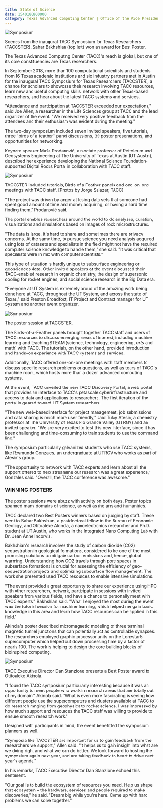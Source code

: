 ```yaml
--- 
title: State of Science
date: 1540180800000
category: Texas Advanced Computing Center | Office of the Vice President for Research
---
```


![Symposium](http://research.utexas.edu/showcase/assets/js/fileman/Uploads/Symposium-1.jpeg)

Scenes from the inaugural TACC Symposium for Texas Researchers (TACCSTER). Sahar Bakhshian (top left) won an award for Best Poster.

The Texas Advanced Computing Center (TACC)'s reach is global, but one of its core constituencies are Texas researchers.

In September 2018, more than 100 computational scientists and students from 16 Texas academic institutions and six industry partners met in Austin for the inaugural TACC Symposium for Texas Researchers (TACCSTER), a chance for scholars to showcase their research involving TACC resources, learn new and useful computing skills, network with other Texas-based researchers, and hear about the latest TACC systems and services.

"Attendance and participation at TACCSTER exceeded our expectations," said Joe Allen, a researcher in the Life Sciences group at TACC and the lead organizer of the event. "We received very positive feedback from the attendees and their enthusiasm was evident during the meeting."

The two-day symposium included seven invited speakers, five tutorials, three "birds of a feather" panel discussions, 39 poster presentations, and opportunities for networking.

Keynote speaker Maša Prodanović, associate professor of Petroleum and Geosystems Engineering at The University of Texas at Austin (UT Austin), described her experience developing the National Science Foundation-supported Digital Rocks Portal in collaboration with TACC staff.

![Symposium](http://research.utexas.edu/showcase/assets/js/fileman/Uploads/Symposium-2.jpeg)

TACCSTER included tutorials, Birds of a Feather panels and one-on-one meetings with TACC staff. \[Photos by Jorge Salazar, TACC\]

"The project was driven by anger at losing data sets that someone had spent good amount of time and money acquiring, or having a hard time finding them," Prodanović said.

The portal enables researchers around the world to do analyses, curation, visualizations and simulations based on images of rock microstructures.

"The data is large, it's hard to share and sometimes there are privacy concerns. At the same time, to pursue science you need analysis acquired using lots of datasets and specialists in the field might not have the required computer science knowledge to handle them," she said. "It was critical that specialists were in mix with computer scientists."

This type of situation is hardly unique to subsurface engineering or geosciences data. Other invited speakers at the event discussed their TACC-enabled research in organic chemistry, the design of supersonic cooling for rocket engines, and social science research in the Big Data era.

"Everyone at UT System is extremely proud of the amazing work being done here at TACC, throughout the UT System, and across the state of Texas," said Preston Broadfoot, IT Project and Contract manager for UT System and another event organizer.

![Symposium](http://research.utexas.edu/showcase/assets/js/fileman/Uploads/Symposium-3.jpeg)

The poster session at TACCSTER.

The Birds-of-a-Feather panels brought together TACC staff and users of TACC resources to discuss emerging areas of interest, including machine learning and teaching STEAM (science, technology, engineering, _arts_ and math) with TACC. The tutorials, on the other hand, provided introduction and hands-on experience with TACC systems and services.

Additionally, TACC offered one-on-one meetings with staff members to discuss specific research problems or questions, as well as tours of TACC's machine room, which hosts more than a dozen advanced computing systems.

At the event, TACC unveiled the new TACC Discovery Portal, a web portal that provides an interface to TACC's petascale cyberinfrastructure and access to data and applications to researchers. The first iteration of the portal is geared toward UT System researchers.

"The new web-based interface for project management, job submissions and data sharing is much more user friendly," said Tulay Atesin, a chemistry professor at The University of Texas Rio Grande Valley (UTRGV) and an invited speaker. "We are very excited to test this new interface, since it has been challenging and time-consuming to train students to use the command line."

The symposium particularly galvanized students who use TACC systems, like Reymundo Gonzales, an undergraduate at UTRGV who works as part of Atesin's group.

"The opportunity to network with TACC experts and learn about all the support offered to help streamline our research was a great experience," Gonzales said. "Overall, the TACC conference was awesome."

### WINNING POSTERS

The poster sessions were abuzz with activity on both days. Poster topics spanned many domains of science, as well as the arts and humanities.

TACC declared two Best Posters winners based on judging by staff. These went to Sahar Bakhshian, a postdoctoral fellow in the Bureau of Economic Geology, and Otitoaleke Akinola, a nanoelectronics researcher and Ph.D. student at UT Austin, who works in the Integrated Nano Computing Lab with Dr. Jean Anne Incorvia.

Bakhshian's research involves the study of carbon dioxide (CO2) sequestration in geological formations, considered to be one of the most promising solutions to mitigate carbon emissions and, hence, global warming. Understanding how CO2 travels through pore spaces in subsurface formations is crucial for assessing the efficiency of geo-sequestration projects and optimizing subsurface flow management. The work she presented used TACC resources to enable intensive simulations.

"The event provided a great opportunity to share our experience using HPC with other researchers, network, participate in sessions with invited speakers from various fields, and have a chance to personally meet with TACC experts," Bakhshian said. "What I enjoyed the most during the event was the tutorial session for machine learning, which helped me gain basic knowledge in this area and learn how TACC resources can be applied in this field."

Akinola's poster described micromagnetic modeling of three terminal magnetic tunnel junctions that can potentially act as controllable synapses. The researchers employed graphic processor units on the Lonestar5 supercomputer which helped cut down processing time by a factor of nearly 100. The work is helping to design the core building blocks of bioinspired computing.

![Symposium](http://research.utexas.edu/showcase/assets/js/fileman/Uploads/Symposium-4.jpeg)

TACC Executive Director Dan Stanzione presents a Best Poster award to Otitoaleke Akinola.

"I found the TACC symposium particularly interesting because it was an opportunity to meet people who work in research areas that are totally out of my domain," Akinola said. "What is even more fascinating is seeing how different people use the supercomputers and clusters available at TACC to do research ranging from geophysics to rocket science. I was impressed by how much support and resources the TACC staff was willing to provide to ensure smooth research work."

Designed with participants in mind, the event benefitted the symposium planners as well.

"Symposia like TACCSTER are important for us to gain feedback from the researchers we support," Allen said. "It helps us to gain insight into what are we doing right and what we can do better. We look forward to hosting the symposium again next year, and are taking feedback to heart to drive next year's agenda."

In his remarks, TACC Executive Director Dan Stanzione echoed this sentiment.

"Our goal is to build the ecosystem of resources you need. Help us shape that ecosystem – the hardware, services and people required to make discoveries," he said. "Dream big while you're here. Come up with hard problems we can solve together."